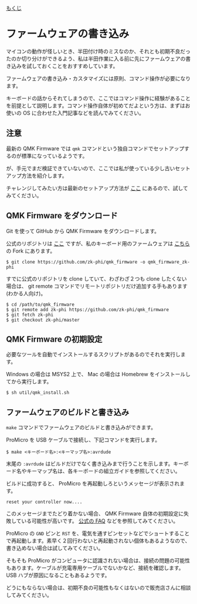 [もくじ](Readme.markdown)

# ファームウェアの書き込み

マイコンの動作が怪しいとき、半田付け時のミスなのか、それとも初期不良だったのか切り分けができるよう、私は半田作業に入る前に先にファームウェアの書き込みを試しておくことをおすすめしています。

ファームウェアの書き込み・カスタマイズには原則、コマンド操作が必要になります。

キーボードの話からそれてしまうので、ここではコマンド操作に経験があることを前提として説明します。コマンド操作自体が初めてだよという方は、まずはお使いの OS に合わせた入門記事などを読んでみてください。

## 注意

最新の QMK Firmware では `qmk` コマンドという独自コマンドでセットアップするのが標準になっているようです。

が、手元でまだ検証できていないので、ここでは私が使っている少し古いセットアップ方法を紹介します。

チャレンジしてみたい方は最新のセットアップ方法が [ここ](https://docs.qmk.fm/#/ja/newbs_getting_started) にあるので、試してみてください。

## QMK Firmware をダウンロード

Git を使って GitHub から QMK Firmware をダウンロードします。

公式のリポジトリは [ここ](https://github.com/qmk/qmk_firmware/) ですが、私のキーボード用のファームウェアは [こちら](https://github.com/zk-phi/qmk_firmware) の Fork にあります。

```terminal
$ git clone https://github.com/zk-phi/qmk_firmware -o qmk_firmware_zk-phi
```

すでに公式のリポジトリを clone していて、わざわざ２つも clone したくない場合は、 git remote コマンドでリモートリポジトリだけ追加する手もあります (わかる人向け)。

```terminal
$ cd /path/to/qmk_firmware
$ git remote add zk-phi https://github.com/zk-phi/qmk_firmware
$ git fetch zk-phi
$ git checkout zk-phi/master
```

## QMK Firmware の初期設定

必要なツールを自動でインストールするスクリプトがあるのでそれを実行します。

Windows の場合は MSYS2 上で、 Mac の場合は Homebrew をインストールしてから実行します。

```terminal
$ sh util/qmk_install.sh
```

## ファームウェアのビルドと書き込み

`make` コマンドでファームウェアのビルドと書き込みができます。

ProMicro を USB ケーブルで接続し、下記コマンドを実行します。

```terminal
$ make <キーボード名>:<キーマップ名>:avrdude
```

末尾の `:avrdude` はビルドだけでなく書き込みまで行うことを示します。キーボード名やキーマップ名は、各キーボードの組立ガイドを参照してください。

ビルドに成功すると、 ProMicro を再起動しろというメッセージが表示されます。

```terminal
reset your controller now....
```

このメッセージまでたどり着かない場合、 QMK Firmware 自体の初期設定に失敗している可能性が高いです。 [公式の FAQ](https://docs.qmk.fm/#/ja/faq_build) などを参照してみてください。

ProMicro の `GND` ピンと `RST` を、電気を通すピンセットなどでショートすることで再起動します。素早く２回行わないと再起動されない個体もあるようなので、書き込めない場合は試してみてください。

そもそも ProMicro がコンピュータに認識されない場合は、接続の問題の可能性もあります。ケーブルが充電専用ケーブルでないかなど、接続を確認します。 USB ハブが原因になることもあるようです。

どうにもならない場合は、初期不良の可能性もなくはないので販売店さんに相談してみてください。

